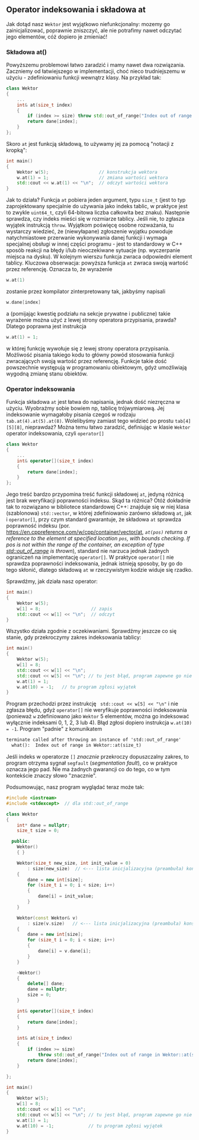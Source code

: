 ## Operator indeksowania i składowa at

Jak dotąd nasz `Wektor` jest wyjątkowo niefunkcjonalny: mozemy go zainicjalizować, poprawnie zniszczyć, ale nie potrafimy nawet odczytać jego elementów, cóż dopiero je zmieniać!

### Składowa at() 

Powyższemu problemowi łatwo zaradzić i mamy nawet dwa rozwiązania. Zaczniemy od łatwiejszego w implementacji, choć nieco trudniejszemu w użyciu - zdefiniowaniu funkcji wewnątrz klasy. Na przykład tak:

```c++
class Wektor
{
    ...
	int& at(size_t index)
	{
    	if (index >= size) throw std::out_of_range("Index out of range in Wektor::at");
    	return dane[index];
	}
};
```

Skoro `at` jest  funkcją składową, to używamy jej za pomocą "notacji z kropką":

```c++
int main()
{
    Wektor w(5);                   // konstrukcja wektora
    w.at(1) = 1;                   // zmiana wartości wektora
    std::cout << w.at(1) << "\n";  // odczyt wartości wektora
}
```

Jak to działa? Funkcja `at` pobiera jeden argument, typu `size_t` (jest to typ zaprojektowany specjalnie do używania jako indeks tablic, w praktyce jest to zwykle `uint64_t`, czyli 64-bitowa liczba całkowita bez znaku). Następnie sprawdza, czy indeks mieści się w rozmiarze tablicy. Jeśli nie, to zgłasza wyjątek instrukcją `throw`.  Wyjątkom poświęcę osobne rozważania, tu wystarczy wiedzieć, że (niewyłapane) zgłoszenie wyjątku powoduje natychmiastowe przerwanie wykonywania danej funkcji i wymaga specjalnej obsługi w innej części programu - jest to standardowy w C++ sposób reakcji na błędy i/lub nieoczekiwane sytuacje (np. wyczerpanie miejsca na dysku). W kolejnym wierszu funkcja zwraca odpowiedni element tablicy. Kluczowa obserwacja: powyższa funkcja `at` zwraca swoją wartość przez referencję. Oznacza to, że wyrażenie

```c++
w.at(1)
```

  zostanie przez kompilator zinterpretowany tak, jakbyśmy napisali 

```c++    
w.dane[index]
```

a (pomijając kwestię podziału na sekcje prywatne i publiczne) takie wyrażenie można użyć z lewej strony operatora przypisania, prawda? Dlatego poprawna jest instrukcja 

```c++
w.at(1) = 1;      
```

w której funkcję wywołuje się z lewej strony operatora przypisania. Możliwość pisania takiego kodu to główny powód stosowania funkcji zwracających swoją wartość przez referencję. Funkcje takie dość powszechnie występują w programowaniu obiektowym, gdyż umożliwiają wygodną zmianę stanu obiektów.  

### Operator indeksowania

Funkcja składowa `at` jest łatwa do napisania, jednak dość niezręczna w użyciu. Wyobraźmy sobie bowiem np, tablicę trójwymiarową. Jej indeksowanie wymagałoby pisania czegoś w rodzaju `tab.at(4).at(5).at(8)`. Wolelibyśmy zamiast tego widzieć po prostu `tab[4][5][8]`, nieprawdaż? Można temu łatwo zaradzić, definiując w klasie `Wektor`  operator indeksowania, czyli `operator[]` 

```c++
class Wektor
{
    ...
    int& operator[](size_t index)
    {
        return dane[index];
    }
};
```

Jego treść bardzo przypomina treść funkcji składowej `at`, jedyną różnicą jest brak weryfikacji poprawności indeksu. Skąd ta różnica? Otóż dokładnie tak to rozwiązano w bibliotece standardowej C++: znajduje się w niej klasa (szablonowa) `std::vector`, w której zdefiniowanio zarówno składową `at`, jak i `operator[]`, przy czym standard gwarantuje, że składowa `at` sprawdza poprawność indeksu (por. https://en.cppreference.com/w/cpp/container/vector/at, *`at(pos)` returns a reference to the element at specified location `pos`, with bounds checking. If pos is not within the range of the container, an exception of type [std::out_of_range](https://en.cppreference.com/w/cpp/error/out_of_range) is thrown*), standard nie narzuca jednak żadnych ograniczeń na implementację `operator[]`. W praktyce `operator[]` nie sprawdza poprawności indeksowania, jednak istnieją sposoby, by go do tego skłonić, dlatego składową `at` w rzeczywistym kodzie widuje się rzadko. 

Sprawdźmy, jak działa nasz operator:

```c++       
int main()
{
    Wektor w(5);
    w[1] = 8;                   // zapis
    std::cout << w[1] << "\n";  // odczyt
}
```

Wszystko działa zgodnie z oczekiwaniami. Sprawdźmy jeszcze co się stanie, gdy przekroczymy zakres indeksowania tablicy:

```c++   
int main()
{
    Wektor w(5);
    w[1] = 8;
    std::cout << w[1] << "\n";
    std::cout << w[5] << "\n"; // tu jest błąd, program zapewne go nie zauważy 
    w.at(1) = 1;
    w.at(10) = -1;   // tu program zgłosi wyjątek
}
```

Program przechodzi przez instrukcję ` std::cout << w[5] << "\n"`  i nie zgłasza błędu, gdyż `operator[]` nie weryfikuje poprawności indeksowania (ponieważ `w` zdefiniowano jako `Wektor` 5 elementów, można go indeksować wyłącznie indeksami 0, 1, 2, 3 lub 4). Błąd zgłosi dopiero instrukcja `w.at(10) = -1`. Program "padnie" z komunikatem 

```txt
terminate called after throwing an instance of 'std::out_of_range'
  what():  Index out of range in Wektor::at(size_t)
```

Jeśli indeks w operatorze `[]` *znacznie* przekroczy dopuszczalny zakres, to program otrzyma sygnał `segfault` (*segmentation fault*), co w praktyce oznacza jego pad. Nie ma żadnych gwarancji co do tego, co w tym kontekście znaczy słowo "znacznie". 

Podsumowując, nasz program wyglądać teraz może tak:

```   c++
#include <iostream>
#include <stdexcept>  // dla std::out_of_range

class Wektor
{
    int* dane = nullptr;
    size_t size = 0;

  public:
    Wektor()
    { }

    Wektor(size_t new_size, int init_value = 0)
        : size(new_size)  // <--- lista inicjalizacyjna (preambuła) konstruktora
    {
        dane = new int[size];
        for (size_t i = 0; i < size; i++)
        {
            dane[i] = init_value;
        }
    }

    Wektor(const Wektor& v)
        : size(v.size)   // <--- lista inicjalizacyjna (preambuła) konstruktora
    {
        dane = new int[size];
        for (size_t i = 0; i < size; i++)
        {
            dane[i] = v.dane[i];
        }
    }

    ~Wektor()
    {
        delete[] dane;
        dane = nullptr;
        size = 0;
    }

    int& operator[](size_t index)
    {
        return dane[index];
    }

    int& at(size_t index)
    {
        if (index >= size) 
            throw std::out_of_range("Index out of range in Wektor::at(size_t)");
        return dane[index];
    }

};

int main()
{
    Wektor w(5);
    w[1] = 8;
    std::cout << w[1] << "\n";
    std::cout << w[5] << "\n"; // tu jest błąd, program zapewne go nie zauważy
    w.at(1) = 1;
    w.at(10) = -1;             // tu program zgłosi wyjątek
}
```

